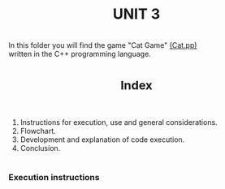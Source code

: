 <h1 align=center>
UNIT 3
</h1>

<br>            In this folder you will find the game "Cat Game" [(Cat.pp)](https://github.com/UP210739/UP210739_CPP/blob/main/U3/Cat.cpp)<br>        written in the C++ programming language.

<h1 align=center>
<sub>Index</sub>
</h1>
<br>

1. Instructions for execution, use and general considerations.
2. Flowchart.
3. Development and explanation of code execution.
4. Conclusion.

# 
### Execution instructions
